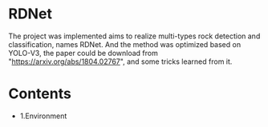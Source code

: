 # RDNet
The project was implemented aims to realize multi-types rock detection and classification, names RDNet. And the method was optimized based on YOLO-V3, the paper could be download from "https://arxiv.org/abs/1804.02767", and some tricks learned from it.
# Contents
- 1.Environment
